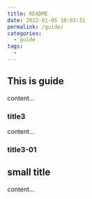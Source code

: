 ```yaml
---
title: README
date: 2022-01-05 10:03:31
permalink: /guide/
categories:
  - guide
tags:
  - 
---
```

## This is guide
content...

### title3
content...

### title3-01

## small title
content...

